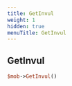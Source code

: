 ```yaml
---
title: GetInvul
weight: 1
hidden: true
menuTitle: GetInvul
---
```

## GetInvul
```perl
$mob->GetInvul()
```